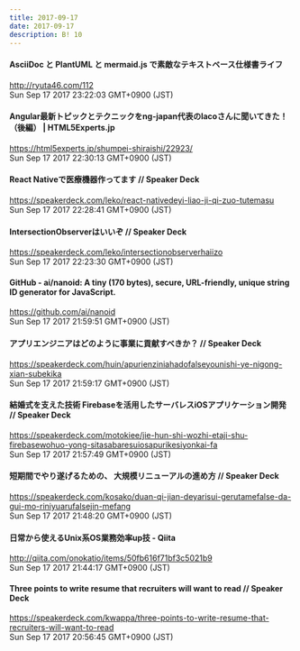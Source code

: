 ```yaml
---
title: 2017-09-17
date: 2017-09-17
description: B! 10
---
```


#### AsciiDoc と PlantUML と mermaid.js で素敵なテキストベース仕様書ライフ
http://ryuta46.com/112<br>
Sun Sep 17 2017 23:22:03 GMT+0900 (JST)<br>


#### Angular最新トピックとテクニックをng-japan代表のlacoさんに聞いてきた！（後編） | HTML5Experts.jp
https://html5experts.jp/shumpei-shiraishi/22923/<br>
Sun Sep 17 2017 22:30:13 GMT+0900 (JST)<br>


#### React Nativeで医療機器作ってます // Speaker Deck
https://speakerdeck.com/leko/react-nativedeyi-liao-ji-qi-zuo-tutemasu<br>
Sun Sep 17 2017 22:28:41 GMT+0900 (JST)<br>


#### IntersectionObserverはいいぞ // Speaker Deck
https://speakerdeck.com/leko/intersectionobserverhaiizo<br>
Sun Sep 17 2017 22:23:30 GMT+0900 (JST)<br>


#### GitHub - ai/nanoid: A tiny (170 bytes), secure, URL-friendly, unique string ID generator for JavaScript.
https://github.com/ai/nanoid<br>
Sun Sep 17 2017 21:59:51 GMT+0900 (JST)<br>


#### アプリエンジニアはどのように事業に貢献すべきか？ // Speaker Deck
https://speakerdeck.com/huin/apurienziniahadofalseyounishi-ye-nigong-xian-subekika<br>
Sun Sep 17 2017 21:59:17 GMT+0900 (JST)<br>


#### 結婚式を支えた技術 Firebaseを活用したサーバレスiOSアプリケーション開発 // Speaker Deck
https://speakerdeck.com/motokiee/jie-hun-shi-wozhi-etaji-shu-firebasewohuo-yong-sitasabaresuiosapurikesiyonkai-fa<br>
Sun Sep 17 2017 21:57:49 GMT+0900 (JST)<br>


#### 短期間でやり遂げるための、 大規模リニューアルの進め方 // Speaker Deck
https://speakerdeck.com/kosako/duan-qi-jian-deyarisui-gerutamefalse-da-gui-mo-riniyuarufalsejin-mefang<br>
Sun Sep 17 2017 21:48:20 GMT+0900 (JST)<br>


#### 日常から使えるUnix系OS業務効率up技 - Qiita
http://qiita.com/onokatio/items/50fb616f71bf3c5021b9<br>
Sun Sep 17 2017 21:44:17 GMT+0900 (JST)<br>


#### Three points to write resume that recruiters will want to read // Speaker Deck
https://speakerdeck.com/kwappa/three-points-to-write-resume-that-recruiters-will-want-to-read<br>
Sun Sep 17 2017 20:56:45 GMT+0900 (JST)<br>



